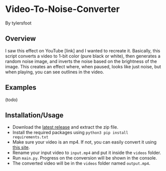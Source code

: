 # Video-To-Noise-Converter
By tylersfoot
## Overview
I saw this effect on YouTube [link] and I wanted to recreate it. Basically, this script converts a video to 1-bit color (pure black or white), then generates a random noise image, and inverts the noise based on the brightness of the image. This creates an effect where, when paused, looks like just noise, but when playing, you can see outlines in the video.
## Examples
(todo)
## Installation/Usage
- Download the [latest release](https://github.com/tylersfoot/Video-To-Noise-Converter/releases) and extract the zip file.
- Install the required packages using `python3 pip install requirements.txt`
- Make sure your video is an mp4. If not, you can easily convert it using [this site](https://cloudconvert.com).
- Rename your input video to `input.mp4` and put it inside the `videos` folder.
- Run `main.py`. Progress on the conversion will be shown in the console.
- The converted video will be in the `videos` folder named `output.mp4`.
